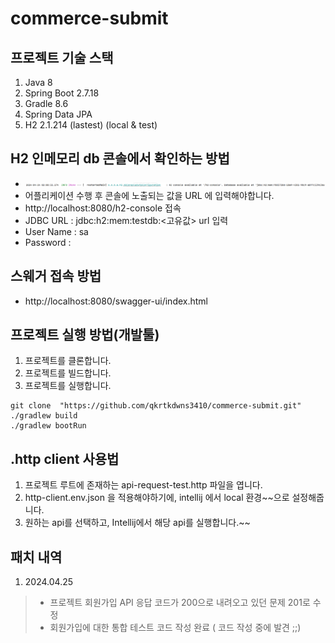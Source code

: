 # commerce-submit

## 프로젝트 기술 스택

1. Java 8
2. Spring Boot 2.7.18
3. Gradle 8.6
4. Spring Data JPA
5. H2 2.1.214 (lastest) (local & test)

## H2 인메모리 db 콘솔에서 확인하는 방법
- ![img.png](img.png) 
- 어플리케이션 수행 후 콘솔에 노출되는 값을 URL 에 입력해야합니다.
- http://localhost:8080/h2-console 접속
- JDBC URL : jdbc:h2:mem:testdb:<고유값> url 입력
- User Name : sa
- Password :

## 스웨거 접속 방법

- http://localhost:8080/swagger-ui/index.html

## 프로젝트 실행 방법(개발툴)

1. 프로젝트를 클론합니다.
2. 프로젝트를 빌드합니다.
3. 프로젝트를 실행합니다.

```shell
git clone  "https://github.com/qkrtkdwns3410/commerce-submit.git"
./gradlew build
./gradlew bootRun
```

## .http client 사용법

1. 프로젝트 루트에 존재하는 api-request-test.http 파일을 엽니다.
2. http-client.env.json 을 적용해야하기에, intellij 에서 local 환경~~으로 설정해줍니다.
3. 원하는 api를 선택하고, Intellij에서 해당 api를 실행합니다.~~

## 패치 내역
1. 2024.04.25
> - 프로젝트 회원가입 API 응답 코드가 200으로 내려오고 있던 문제 201로 수정
> - 회원가입에 대한 통합 테스트 코드 작성 완료 ( 코드 작성 중에 발견 ;;)